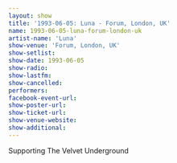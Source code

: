 ```yaml
---
layout: show
title: '1993-06-05: Luna - Forum, London, UK'
name: 1993-06-05-luna-forum-london-uk
artist-name: 'Luna'
show-venue: 'Forum, London, UK'
show-setlist: 
show-date: 1993-06-05
show-radio: 
show-lastfm: 
show-cancelled: 
performers: 
facebook-event-url: 
show-poster-url: 
show-ticket-url: 
show-venue-website: 
show-additional: 
---
```


Supporting The Velvet Underground